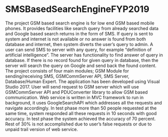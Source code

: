 # SMSBasedSearchEngineFYP2019

The project GSM based search engine is for low end GSM based mobile phones. It provides
facilities like search query from already searched data and Google based search returns in the
form of SMS. If query is sent to system and internet is not available or no answer is found from
both database and internet, then system diverts the user’s query to admin. A user can send SMS
to server with any query, for example “definition of artificial intelligence”.
The server has functionality to find answer of query in database. If there is no record found for
given query in database, then the server will search the query on Google and send back the
found content. The project consists of four main modules; GSM Module for sending/receiving
SMS, GSMCommServer API, SMS Server, Database/Human Expert. The application has been
developed using Visual Studio 2017. User will send request to GSM server which will use
GSMCommServer API and PDUConverter library to allow GSM based communication. Web
service is written in MVC framework to run in background, it uses GoogleSearchAPI which
addresses all the requests and navigate accordingly.
In test phase more than 50 people requested at the same time, system responded all these
requests in 10 seconds with good accuracy. In test phase the system achieved the accuracy of
70 percent. Rest of 30% is not accomplished due to user’s false requests or due to unpaid trail
version of web service.
